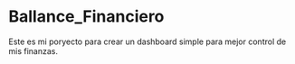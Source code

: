# Ballance_Financiero
Este es mi poryecto para crear un dashboard simple para mejor control de mis finanzas.
